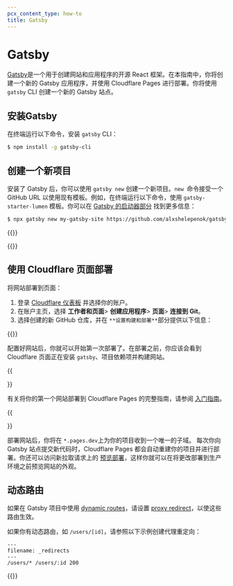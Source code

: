 ```yaml
---
pcx_content_type: how-to
title: Gatsby
---
```


# Gatsby

[Gatsby](https://www.gatsbyjs.com/)是一个用于创建网站和应用程序的开源 React 框架。在本指南中，你将创建一个新的 Gatsby 应用程序，并使用 Cloudflare Pages 进行部署。你将使用 `gatsby` CLI 创建一个新的 Gatsby 站点。

## 安装Gatsby

在终端运行以下命令，安装 `gatsby` CLI：

```sh
$ npm install -g gatsby-cli
```

## 创建一个新项目

安装了 Gatsby 后，你可以使用 `gatsby new` 创建一个新项目。`new `命令接受一个 GitHub URL 以使用现有模板。例如，在终端运行以下命令，使用 `gatsby-starter-lumen` 模板。你可以在 [Gatsby 的启动器部分](https://www.gatsbyjs.com/starters/?v=2) 找到更多信息：

```sh
$ npx gatsby new my-gatsby-site https://github.com/alxshelepenok/gatsby-starter-lumen
```

{{<render file="_tutorials-before-you-start.md">}}

{{<render file="/_framework-guides/_create-github-repository_no_init.md">}}

## 使用 Cloudflare 页面部署

将网站部署到页面：

1. 登录 [Cloudflare 仪表板](https://dash.cloudflare.com/) 并选择你的账户。
2. 在账户主页，选择 **工作者和页面**> **创建应用程序**> **页面**> **连接到 Git**。
3. 选择创建的新 GitHub 仓库，并在 `**设置构建和部署**`部分提供以下信息：

{{<pages-build-preset framework="gatsby">}}

配置好网站后，你就可以开始第一次部署了。在部署之前，你应该会看到 Cloudflare 页面正在安装 `gatsby`、项目依赖项并构建网站。

{{<Aside type="note">}}

有关将你的第一个网站部署到 Cloudflare Pages 的完整指南，请参阅 [入门指南](/pages/get-started/)。

{{</Aside>}}

部署网站后，你将在 `*.pages.dev`上为你的项目收到一个唯一的子域。
每次你向 Gatsby 站点提交新代码时，Cloudflare Pages 都会自动重建你的项目并进行部署。你还可以访问新拉取请求上的 [预览部署](/pages/configuration/preview-deployments/)，这样你就可以在将更改部署到生产环境之前预览网站的外观。

## 动态路由

如果在 Gatsby 项目中使用 [dynamic routes](https://www.gatsbyjs.com/docs/reference/functions/routing/#dynamic-routing)，请设置 [proxy redirect](/pages/configuration/redirects/#proxying)，以使这些路由生效。

如果你有动态路由，如 `/users/[id]`，请参照以下示例创建代理重定向：

```
---
filename: _redirects
---
/users/* /users/:id 200
```

{{<render file="/_framework-guides/_learn-more.md" withParameters="Gatsby">}}